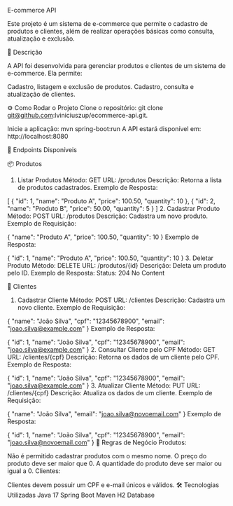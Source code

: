 E-commerce API

Este projeto é um sistema de e-commerce que permite o cadastro de produtos e clientes, além de realizar operações básicas como consulta, atualização e exclusão.

📌 Descrição

A API foi desenvolvida para gerenciar produtos e clientes de um sistema de e-commerce. Ela permite:

Cadastro, listagem e exclusão de produtos.
Cadastro, consulta e atualização de clientes.

⚙️ Como Rodar o Projeto
Clone o repositório:
git clone git@github.com:lviniciuszup/ecommerce-api.git.

Inicie a aplicação:
mvn spring-boot:run
A API estará disponível em: http://localhost:8080

📌 Endpoints Disponíveis

📦 Produtos
1. Listar Produtos
Método: GET
URL: /produtos
Descrição: Retorna a lista de produtos cadastrados.
Exemplo de Resposta:

[
  {
    "id": 1,
    "name": "Produto A",
    "price": 100.50,
    "quantity": 10
  },
  {
    "id": 2,
    "name": "Produto B",
    "price": 50.00,
    "quantity": 5
  }
]
2. Cadastrar Produto
Método: POST
URL: /produtos
Descrição: Cadastra um novo produto.
Exemplo de Requisição:


{
  "name": "Produto A",
  "price": 100.50,
  "quantity": 10
}
Exemplo de Resposta:


{
  "id": 1,
  "name": "Produto A",
  "price": 100.50,
  "quantity": 10
}
3. Deletar Produto
Método: DELETE
URL: /produtos/{id}
Descrição: Deleta um produto pelo ID.
Exemplo de Resposta:
Status: 204 No Content

🧑 Clientes
1. Cadastrar Cliente
Método: POST
URL: /clientes
Descrição: Cadastra um novo cliente.
Exemplo de Requisição:

{
  "name": "João Silva",
  "cpf": "12345678900",
  "email": "joao.silva@example.com"
}
Exemplo de Resposta:

{
  "id": 1,
  "name": "João Silva",
  "cpf": "12345678900",
  "email": "joao.silva@example.com"
}
2. Consultar Cliente pelo CPF
Método: GET
URL: /clientes/{cpf}
Descrição: Retorna os dados de um cliente pelo CPF.
Exemplo de Resposta:

{
  "id": 1,
  "name": "João Silva",
  "cpf": "12345678900",
  "email": "joao.silva@example.com"
}
3. Atualizar Cliente
Método: PUT
URL: /clientes/{cpf}
Descrição: Atualiza os dados de um cliente.
Exemplo de Requisição:

{
  "name": "João Silva",
  "email": "joao.silva@novoemail.com"
}
Exemplo de Resposta:

{
  "id": 1,
  "name": "João Silva",
  "cpf": "12345678900",
  "email": "joao.silva@novoemail.com"
}
📜 Regras de Negócio
Produtos:

Não é permitido cadastrar produtos com o mesmo nome.
O preço do produto deve ser maior que 0.
A quantidade do produto deve ser maior ou igual a 0.
Clientes:

Clientes devem possuir um CPF e e-mail únicos e válidos.
🛠️ Tecnologias Utilizadas
Java 17
Spring Boot
Maven
H2 Database
